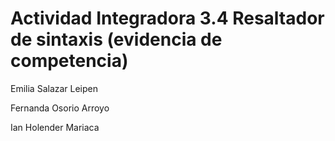 # Actividad Integradora 3.4 Resaltador de sintaxis (evidencia de competencia)
Emilia Salazar Leipen

Fernanda Osorio Arroyo

Ian Holender Mariaca
<div style="text-align: justify">






</div>
